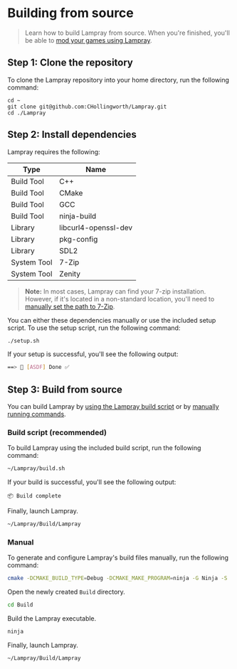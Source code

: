 
# Building from source

> Learn how to build Lampray from source. When you're finished, you'll be able to [mod your games using Lampray](./managing-mods.md).

## Step 1: Clone the repository

To clone the Lampray repository into your home directory, run the following command:

```
cd ~
git clone git@github.com:CHollingworth/Lampray.git
cd ./Lampray
```

## Step 2: Install dependencies

Lampray requires the following:

| Type        | Name                 |
|-------------|----------------------|
| Build Tool  | C++                  |
| Build Tool  | CMake                |
| Build Tool  | GCC                  |
| Build Tool  | ninja-build          |
| Library     | libcurl4-openssl-dev |
| Library     | pkg-config           |
| Library     | SDL2                 |
| System Tool | 7-Zip                |
| System Tool | Zenity               |

> **Note:** In most cases, Lampray can find your 7-zip installation. However, if it's located in a non-standard location, you'll need to [manually set the path to 7-Zip](./customizing-lampray.md#setting-the-path-to-7-zip).

You can either these dependencies manually or use the included setup script. To use the setup script, run the following command:

```sh
./setup.sh
```

If your setup is successful, you'll see the following output:

```sh
==> 💁 [ASDF] Done ✅
```

## Step 3: Build from source

You can build Lampray by [using the Lampray build script](#build-script-recommended) or by [manually running commands](#manual).

### Build script (recommended)

To build Lampray using the included build script, run the following command:

```sh
~/Lampray/build.sh
```

If your build is successful, you'll see the following output:

```
📦 Build complete
```

Finally, launch Lampray.

```sh
~/Lampray/Build/Lampray
```

### Manual

To generate and configure Lampray's build files manually, run the following command:

```sh
cmake -DCMAKE_BUILD_TYPE=Debug -DCMAKE_MAKE_PROGRAM=ninja -G Ninja -S ./ -B ./Build
```

Open the newly created `Build` directory.

```sh
cd Build
```

Build the Lampray executable.

```sh
ninja
```

Finally, launch Lampray.

```sh
~/Lampray/Build/Lampray
```
